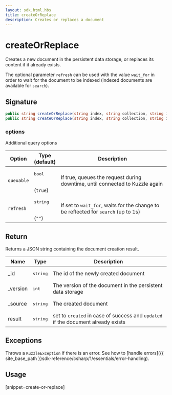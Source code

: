 ```yaml
---
layout: sdk.html.hbs
title: createOrReplace
description: Creates or replaces a document
---
```


# createOrReplace

Creates a new document in the persistent data storage, or replaces its content if it already exists.

The optional parameter `refresh` can be used with the value `wait_for` in order to wait for the document to be indexed (indexed documents are available for `search`).

## Signature

```csharp
public string createOrReplace(string index, string collection, string id, string body);
public string createOrReplace(string index, string collection, string id, string body, QueryOptions options);
```

### options

Additional query options

| Option   | Type<br/>(default)    | Description                       |
| ---------- | ------- | --------------------------------- |
| `queuable` | <pre>bool</pre><br/>(`true`) | If true, queues the request during downtime, until connected to Kuzzle again  |
| `refresh` | <pre>string</pre><br/>(`""`) | If set to `wait_for`, waits for the change to be reflected for `search` (up to 1s) |

## Return

Returns a JSON string containing the document creation result.

| Name | Type | Description
| --- | --- | ---
| _id | <pre>string</pre> | The id of the newly created document
| _version | <pre>int</pre> | The version of the document in the persistent data storage
| _source | <pre>string</pre> | The created document
| result | <pre>string</pre> | set to `created` in case of success and `updated` if the document already exists

## Exceptions

Throws a `KuzzleException` if there is an error. See how to [handle errors]({{ site_base_path }}sdk-reference/csharp/1/essentials/error-handling).

## Usage

[snippet=create-or-replace]

